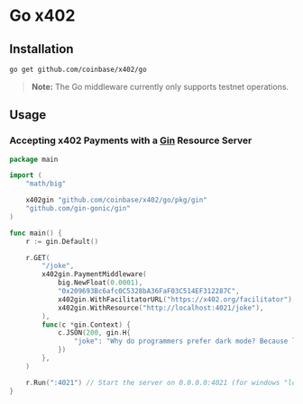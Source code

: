 # Go x402

## Installation

```bash
go get github.com/coinbase/x402/go
```

> **Note:** The Go middleware currently only supports testnet operations.

## Usage

### Accepting x402 Payments with a [Gin](https://github.com/gin-gonic/gin) Resource Server

```go
package main

import (
	"math/big"

	x402gin "github.com/coinbase/x402/go/pkg/gin"
	"github.com/gin-gonic/gin"
)

func main() {
	r := gin.Default()

	r.GET(
		"/joke",
		x402gin.PaymentMiddleware(
			big.NewFloat(0.0001),
			"0x209693Bc6afc0C5328bA36FaF03C514EF312287C",
			x402gin.WithFacilitatorURL("https://x402.org/facilitator"),
			x402gin.WithResource("http://localhost:4021/joke"),
		),
		func(c *gin.Context) {
			c.JSON(200, gin.H{
				"joke": "Why do programmers prefer dark mode? Because light attracts bugs!",
			})
		},
	)

	r.Run(":4021") // Start the server on 0.0.0.0:4021 (for windows "localhost:4021")
}
```
